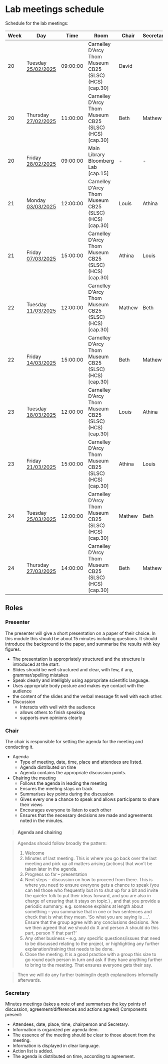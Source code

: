 # Lab meetings schedule

Schedule for the lab meetings:

Week | Day | Time | Room | Chair | Secretary| Presenter |
---- | --- | ---- | ---- | ----- | --------- | --------- |
20	|	Tuesday	[25/02/2025](meetings/20250225.md)	|	09:00:00	|	Carnelley D'Arcy Thom Museum CB25 (SLSC)  (HCS)  [cap.30]	| David	|	| -|
20	|	Thursday	[27/02/2025](meetings/20250227.md)	|	11:00:00	|	Carnelley D'Arcy Thom Museum CB25 (SLSC)  (HCS)  [cap.30]	| Beth	| Mathew	|- |
20	|	Friday	[28/02/2025](meetings/20250228.md)	|	09:00:00	|	Main Library Bloomberg Lab [cap.15]	| - 	| -	| -  |
21	|	Monday	[03/03/2025](meetings/20250303.md)	|	12:00:00	|	Carnelley D'Arcy Thom Museum CB25 (SLSC)  (HCS)  [cap.30]	|	Louis | Athina	| - |
21	|	Friday	[07/03/2025](meetings/20250307.md)	|	15:00:00	|	Carnelley D'Arcy Thom Museum CB25 (SLSC)  (HCS)  [cap.30]	| Athina	| Louis	| Beth |
22	|	Tuesday	[11/03/2025](meetings/20250311.md)	|	12:00:00	|	Carnelley D'Arcy Thom Museum CB25 (SLSC)  (HCS)  [cap.30]	|	Mathew | Beth	| - |
22	|	Friday	[14/03/2025](meetings/20250314.md)	|	15:00:00	|	Carnelley D'Arcy Thom Museum CB25 (SLSC)  (HCS)  [cap.30]	| Beth	| Mathew	| Louis |
23	|	Tuesday	[18/03/2025](meetings/20250318.md)	|	12:00:00	|	Carnelley D'Arcy Thom Museum CB25 (SLSC)  (HCS)  [cap.30]	|	Louis | Athina	| - |
23	|	Friday	[21/03/2025](meetings/20250321.md)	|	15:00:00	|	Carnelley D'Arcy Thom Museum CB25 (SLSC)  (HCS)  [cap.30]	|	Athina | Louis	| Mathew |
24	|	Tuesday	[25/03/2025](meetings/20250325.md)	|	12:00:00	|	Carnelley D'Arcy Thom Museum CB25 (SLSC)  (HCS)  [cap.30]	|	Mathew | Beth	| - |
24	|	Thursday	[27/03/2025](meetings/20250327.md)	|	14:00:00	|	Carnelley D'Arcy Thom Museum CB25 (SLSC)  (HCS)  [cap.30]	| Beth	| Mathew	| Athina |




## Roles

### Presenter
The presenter will give a short presentation on a paper of their choice. In this module this should be about 15 minutes including questions. It should introduce the background to the paper, and summarise the results with key figures.
  * The presentation is appropriately structured and the structure is introduced at the start.
  * Slides should be well structured and clear, with few, if any, grammar/spelling mistakes
  * Speak clearly and intelligbly using appropriate scientific language.
  * Uses appropriate body posture and makes eye contact with the audience
  * the content of the slides and the verbal message fit well with each other.
* Discussion
  * Interacts with well with the audience
  * allows others to finish speaking
  * supports own opinions clearly

### Chair
The chair is responsible for setting the agenda for the meeting and conducting it.
* Agenda
  * Type of meeting, date, time, place and attendees are listed.
  * Agenda distributed on time
  * Agenda contains the appropriate discussion points.
* Chairing the meeting
  * Follows the agenda in leading the meeting
  * Ensures the meeting stays on track
  * Summarises key points during the discussion
  * Gives every one a chance to speak and allows participants to share their views
  * Encourages everyone to listen to each other
  * Ensures that the necessary decisions are made and agreements noted in the minutes.

> #### Agenda and chairing

> Agendas should follow broadly the pattern:
>
> 1.	Welcome
> 2.	Minutes of last meeting. This is where you go back over the  last meeting and pick up all matters arising (actions) that won’t be taken later in the agenda. 
> 3.	Progress so far – presentation
> 4.	Next steps – discussion on how to proceed from there. This is where you need to ensure everyone gets a chance to speak (you can tell those who frequently but in to shut up for a bit and invite the quieter folk to put their ideas forward, and you are also in charge of ensuring that it stays on topic.) , and that you provide a periodic summary. e.g. someone explains at length about something – you summarise that in one or two sentences and check that is what they mean. ‘So what you are saying is ....’. Ensure that the group agree with any conclusions decisions. ‘Are we then agreed that we should do X and person A should do this part, person Y that part?’
> 5.	Any other business – e.g. any specific questions/issues that need to be discussed relating to the project, or highlighting any further explanation/training that needs to be done. 
> 6.	Close the meeting. It is a good practice with a group this size to go round each person in turn and ask if they have anything further to bring to the meeting. That ensures everyone gets their say.

> Then we will do any further training/in depth explanations informally afterwards.

### Secretary
Minutes meetings (takes a note of and summarises the key points of discussion, agreement/differences and actions agreed)
Components present:
* Attendees, date, place, time, chairperson and Secretary.
* Information is organized per agenda item.
* The essence of the meeting should be clear to those absent from the meeting.
* Information is displayed in clear language.
* Action list is added.
* The agenda is distributed on time, according to agreement.

